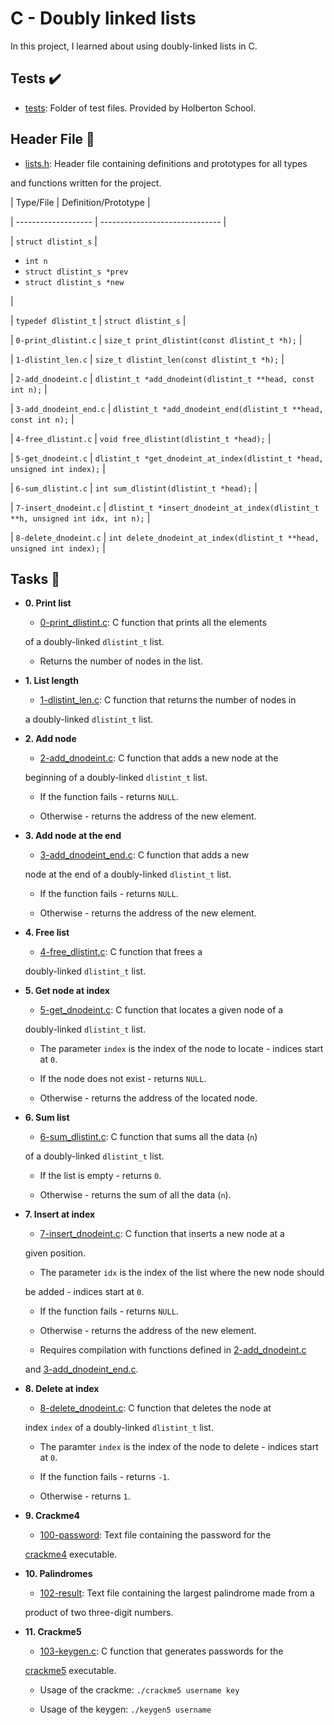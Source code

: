 # C - Doubly linked lists







In this project, I learned about using doubly-linked lists in C.







## Tests :heavy_check_mark:







* [tests](./tests): Folder of test files. Provided by Holberton School.







## Header File :file_folder:







* [lists.h](./lists.h): Header file containing definitions and prototypes for all types



and functions written for the project.







| Type/File           | Definition/Prototype           |



| ------------------- | ------------------------------ |



| `struct dlistint_s`    | <ul><li>`int n`</li><li>`struct dlistint_s *prev`</li><li>`struct dlistint_s *new`</li></ul> |



| `typedef dlistint_t`   | `struct dlistint_s`                                                                          |



| `0-print_dlistint.c`   | `size_t print_dlistint(const dlistint_t *h);`                                                |



| `1-dlistint_len.c`     | `size_t dlistint_len(const dlistint_t *h);`                                                  |



| `2-add_dnodeint.c`  | `dlistint_t *add_dnodeint(dlistint_t **head, const int n);`                                     |



| `3-add_dnodeint_end.c` | `dlistint_t *add_dnodeint_end(dlistint_t **head, const int n);`                              |



| `4-free_dlistint.c`    | `void free_dlistint(dlistint_t *head);`                                                      |



| `5-get_dnodeint.c`     | `dlistint_t *get_dnodeint_at_index(dlistint_t *head, unsigned int index);`                   |



| `6-sum_dlistint.c`     | `int sum_dlistint(dlistint_t *head);`                                                        |



| `7-insert_dnodeint.c`  | `dlistint_t *insert_dnodeint_at_index(dlistint_t **h, unsigned int idx, int n);`             |



| `8-delete_dnodeint.c`  | `int delete_dnodeint_at_index(dlistint_t **head, unsigned int index);`                       |







## Tasks :page_with_curl:







* **0. Print list**



  * [0-print_dlistint.c](./0-print_dlinstint.c): C function that prints all the elements



  of a doubly-linked `dlistint_t` list.



  * Returns the number of nodes in the list.







* **1. List length**



  * [1-dlistint_len.c](./1-dlistint_len.c): C function that returns the number of nodes in



  a doubly-linked `dlistint_t` list.







* **2. Add node**



  * [2-add_dnodeint.c](./2-add_dnodeint.c): C function that adds a new node at the



  beginning of a doubly-linked `dlistint_t` list.



  * If the function fails - returns `NULL`.



  * Otherwise - returns the address of the new element.







* **3. Add node at the end**



  * [3-add_dnodeint_end.c](./3-add_dnodeint_end.c): C function that adds a new



  node at the end of a doubly-linked `dlistint_t` list.



  * If the function fails - returns `NULL`.



  * Otherwise - returns the address of the new element.







* **4. Free list**



  * [4-free_dlistint.c](./4-free_dlistint.c): C function that frees a



  doubly-linked `dlistint_t` list.







* **5. Get node at index**



  * [5-get_dnodeint.c](./5-get_dnodeint.c): C function that locates a given node of a



  doubly-linked `dlistint_t` list.



  * The parameter `index` is the index of the node to locate - indices start at `0`.



  * If the node does not exist - returns `NULL`.



  * Otherwise - returns the address of the located node.







* **6. Sum list**



  * [6-sum_dlistint.c](./6-sum_dlistint.c): C function that sums all the data (`n`)



  of a doubly-linked `dlistint_t` list.



  * If the list is empty - returns `0`.



  * Otherwise - returns the sum of all the data (`n`).







* **7. Insert at index**



  * [7-insert_dnodeint.c](./7-insert_dnodeint.c): C function that inserts a new node at a



  given position.



  * The parameter `idx` is the index of the list where the new node should



  be added - indices start at `0`.



  * If the function fails - returns `NULL`.



  * Otherwise - returns the address of the new element.



  * Requires compilation with functions defined in [2-add_dnodeint.c](./2-add_dnodeint.c)



  and [3-add_dnodeint_end.c](./3-add_dnodeint_end.c).







* **8. Delete at index**



  * [8-delete_dnodeint.c](./8-delete_dnodeint.c): C function that deletes the node at



  index `index` of a doubly-linked `dlistint_t` list.



  * The paramter `index` is the index of the node to delete - indices start at `0`.



  * If the function fails - returns `-1`.



  * Otherwise - returns `1`.







* **9. Crackme4**



  * [100-password](./100-password): Text file containing the password for the



  [crackme4](https://github.com/holbertonschool/0x16.c) executable.







* **10. Palindromes**



  * [102-result](./102-result): Text file containing the largest palindrome made from a



  product of two three-digit numbers.







* **11. Crackme5**



  * [103-keygen.c](./103-keygen.c): C function that generates passwords for the



  [crackme5](https://github.com/holbertonschool/0x16.c) executable.



  * Usage of the crackme: `./crackme5 username key`



  * Usage of the keygen: `./keygen5 username`
